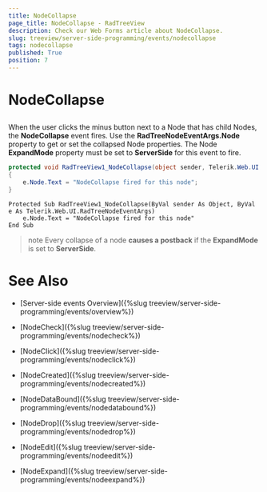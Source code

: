 ```yaml
---
title: NodeCollapse
page_title: NodeCollapse - RadTreeView
description: Check our Web Forms article about NodeCollapse.
slug: treeview/server-side-programming/events/nodecollapse
tags: nodecollapse
published: True
position: 7
---
```


# NodeCollapse



## 

When the user clicks the minus button next to a Node that has child Nodes, the **NodeCollapse** event fires. Use the **RadTreeNodeEventArgs.Node** property to get or set the collapsed Node properties. The Node **ExpandMode** property must be set to **ServerSide** for this event to fire.



````C#
protected void RadTreeView1_NodeCollapse(object sender, Telerik.Web.UI.RadTreeNodeEventArgs e)
{    
    e.Node.Text = "NodeCollapse fired for this node";
}
````
````VB.NET
Protected Sub RadTreeView1_NodeCollapse(ByVal sender As Object, ByVal e As Telerik.Web.UI.RadTreeNodeEventArgs)
    e.Node.Text = "NodeCollapse fired for this node"
End Sub
````


>note Every collapse of a node **causes a postback** if the **ExpandMode** is set to **ServerSide**.
>


# See Also

 * [Server-side events Overview]({%slug treeview/server-side-programming/events/overview%})

 * [NodeCheck]({%slug treeview/server-side-programming/events/nodecheck%})

 * [NodeClick]({%slug treeview/server-side-programming/events/nodeclick%})

 * [NodeCreated]({%slug treeview/server-side-programming/events/nodecreated%})

 * [NodeDataBound]({%slug treeview/server-side-programming/events/nodedatabound%})

 * [NodeDrop]({%slug treeview/server-side-programming/events/nodedrop%})

 * [NodeEdit]({%slug treeview/server-side-programming/events/nodeedit%})

 * [NodeExpand]({%slug treeview/server-side-programming/events/nodeexpand%})
